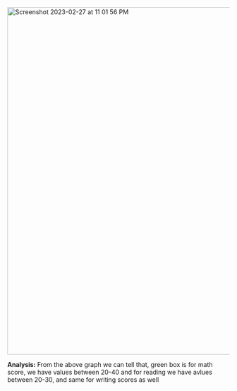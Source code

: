 <img width="786" alt="Screenshot 2023-02-27 at 11 01 56 PM" src="https://user-images.githubusercontent.com/107339131/221758703-b8a03008-7db8-4c4f-a94e-880c41e377d1.png">


**Analysis:**
From the above graph we can tell that, green box is for math score, we have values between 20-40 and for reading we have avlues between 20-30, and same for writing scores as well
